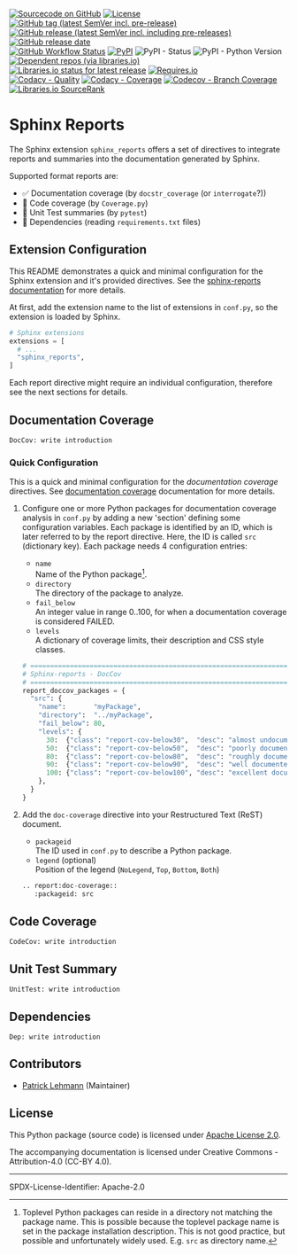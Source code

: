 [![Sourcecode on GitHub](https://img.shields.io/badge/pyTooling-sphinx--reports-323131.svg?logo=github&longCache=true)](https://github.com/pyTooling/sphinx-reports)
[![License](https://img.shields.io/badge/code%20license-Apache%20License%2C%202.0-lightgrey?logo=GitHub)](LICENSE.md)
[![GitHub tag (latest SemVer incl. pre-release)](https://img.shields.io/github/v/tag/pyTooling/sphinx-reports?logo=GitHub&include_prereleases)](https://github.com/pyTooling/sphinx-reports/tags)
[![GitHub release (latest SemVer incl. including pre-releases)](https://img.shields.io/github/v/release/pyTooling/sphinx-reports?logo=GitHub&include_prereleases)](https://github.com/pyTooling/sphinx-reports/releases/latest)
[![GitHub release date](https://img.shields.io/github/release-date/pyTooling/sphinx-reports?logo=GitHub&)](https://github.com/pyTooling/sphinx-reports/releases)  
[![GitHub Workflow Status](https://img.shields.io/github/workflow/status/pyTooling/sphinx-reports/Test,%20Coverage%20and%20Release?label=Workflow&logo=GitHub)](https://github.com/pyTooling/sphinx-reports/actions?query=workflow%3A%22Test%2C+Coverage+and+Release%22)
[![PyPI](https://img.shields.io/pypi/v/sphinx-reports?logo=PyPI)](https://pypi.org/project/sphinx-reports/)
![PyPI - Status](https://img.shields.io/pypi/status/sphinx-reports?logo=PyPI)
![PyPI - Python Version](https://img.shields.io/pypi/pyversions/sphinx-reports?logo=PyPI)
[![Dependent repos (via libraries.io)](https://img.shields.io/librariesio/dependent-repos/pypi/sphinx-reports)](https://github.com/pyTooling/sphinx-reports/network/dependents)  
[![Libraries.io status for latest release](https://img.shields.io/librariesio/release/pypi/sphinx-reports)](https://libraries.io/github/pyTooling/sphinx-reports)
[![Requires.io](https://img.shields.io/requires/github/pyTooling/sphinx-reports)](https://requires.io/github/pyTooling/sphinx-reports/requirements/?branch=master)  
[![Codacy - Quality](https://img.shields.io/codacy/grade/9a89bbc1d2c04a699ea14abea75588c7?logo=Codacy)](https://www.codacy.com/manual/pyTooling/sphinx-reports)
[![Codacy - Coverage](https://img.shields.io/codacy/coverage/9a89bbc1d2c04a699ea14abea75588c7?logo=Codacy)](https://www.codacy.com/manual/pyTooling/sphinx-reports)
[![Codecov - Branch Coverage](https://img.shields.io/codecov/c/github/pyTooling/sphinx-reports?logo=Codecov)](https://codecov.io/gh/pyTooling/sphinx-reports)
[![Libraries.io SourceRank](https://img.shields.io/librariesio/sourcerank/pypi/sphinx-reports)](https://libraries.io/github/pyTooling/sphinx-reports/sourcerank)  
<!-- [![Read the Docs](https://img.shields.io/readthedocs/sphinx-reports)](https://pyVersioning.readthedocs.io/en/latest/) -->


# Sphinx Reports

The Sphinx extension `sphinx_reports` offers a set of directives to integrate reports and summaries into the
documentation generated by Sphinx.

Supported format reports are:
* ✅ Documentation coverage (by `docstr_coverage` (or `interrogate`?))
* 🚧 Code coverage (by `Coverage.py`)
* 🚧 Unit Test summaries (by `pytest`)
* 🚧 Dependencies (reading `requirements.txt` files)

## Extension Configuration

This README demonstrates a quick and minimal configuration for the Sphinx extension and it's provided directives. See
the [sphinx-reports documentation](https://pyTooling.github.io/sphinx-reports) for more details.

At first, add the extension name to the list of extensions in `conf.py`, so the extension is loaded by Sphinx.

```Python
# Sphinx extensions
extensions = [
  # ...
  "sphinx_reports",
]
```

Each report directive might require an individual configuration, therefore see the next sections for details.

## Documentation Coverage

```
DocCov: write introduction
```


### Quick Configuration

This is a quick and minimal configuration for the *documentation coverage* directives.
See [documentation coverage](https://pyTooling.github.io/sphinx-reports/DocCov/index.html) documentation for more
details.

1. Configure one or more Python packages for documentation coverage analysis in `conf.py` by adding a new 'section' 
   defining some configuration variables. Each package is identified by an ID, which is later referred to by the report
   directive. Here, the ID is called `src` (dictionary key). Each package needs 4 configuration entries:

   * `name`  
     Name of the Python package[^1].
   * `directory`  
     The directory of the package to analyze.
   * `fail_below`  
     An integer value in range 0..100, for when a documentation coverage is considered FAILED.
   * `levels`  
     A dictionary of coverage limits, their description and CSS style classes.

   ```Python
   # ==============================================================================
   # Sphinx-reports - DocCov
   # ==============================================================================
   report_doccov_packages = {
     "src": {
       "name":       "myPackage",
       "directory":  "../myPackage",
       "fail_below": 80,
       "levels": {
         30:  {"class": "report-cov-below30",  "desc": "almost undocumented"},
         50:  {"class": "report-cov-below50",  "desc": "poorly documented"},
         80:  {"class": "report-cov-below80",  "desc": "roughly documented"},
         90:  {"class": "report-cov-below90",  "desc": "well documented"},
         100: {"class": "report-cov-below100", "desc": "excellent documented"},
       },
     }
   }
   ```
2. Add the `doc-coverage` directive into your Restructured Text (ReST) document.
   
   * `packageid`  
     The ID used in `conf.py` to describe a Python package.
   * `legend` (optional)  
     Position of the legend (`NoLegend`, `Top`, `Bottom`, `Both`)

   ```Python
   .. report:doc-coverage::
      :packageid: src
   ```

[^1]: Toplevel Python packages can reside in a directory not matching the package name. This is possible because the
      toplevel package name is set in the package installation description. This is not good practice, but possible and
      unfortunately widely used. E.g. `src` as directory name.

## Code Coverage

```
CodeCov: write introduction
```


## Unit Test Summary

```
UnitTest: write introduction
```


## Dependencies

```
Dep: write introduction
```


## Contributors

* [Patrick Lehmann](https://github.com/Paebbels) (Maintainer)


## License

This Python package (source code) is licensed under [Apache License 2.0](LICENSE.md).

The accompanying documentation is licensed under Creative Commons - Attribution-4.0 (CC-BY 4.0).


-------------------------

SPDX-License-Identifier: Apache-2.0

